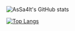 
![AsSa4lt's GitHub stats](https://github-readme-stats.vercel.app/api?username=AsSa4lt&show_icons=true&theme=dracula)


[![Top Langs](https://github-readme-stats.vercel.app/api/top-langs/?username=AsSa4lt&theme=dracula)](https://github.com/AsSa4lt/AsSa4lt)
